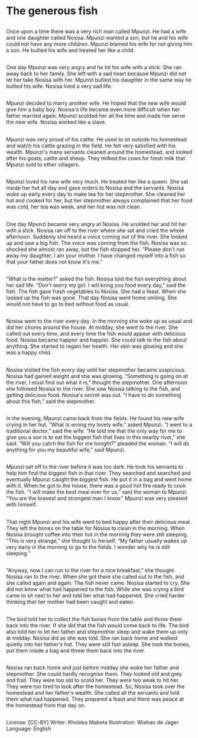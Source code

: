 # The generous fish

##
Once upon a time there was a very
rich man called Mpunzi. He had a
wife and one daughter called
Nosisa. Mpunzi wanted a son, but
he and his wife could not have any
more children. Mpunzi blamed his
wife for not giving him a son. He
bullied his wife and treated her like
a child.

##
One day Mpunzi was very angry and
he hit his wife with a stick. She ran
away back to her family. She left
with a sad heart because Mpunzi
did not let her take Nosisa with her.
Mpunzi bullied his daughter in the
same way he bullied his wife.
Nosisa lived a very sad life.

##
Mpunzi decided to marry another
wife. He hoped that the new wife
would give him a baby boy.
Nosisa's life became even more
difficult when her father married
again. Mpunzi scolded her all the
time and made her serve the new
wife. Nosisa worked like a slave.

##
Mpunzi was very proud of his cattle. He used to sit outside his
homestead and watch his cattle grazing in the field. He felt very
satisfied with his wealth.
Mpunzi's many servants cleaned around the homestead, and
looked after his goats, cattle and sheep. They milked the cows for
fresh milk that Mpunzi sold to other villagers.

##

##
Mpunzi loved his new wife very
much. He treated her like a queen.
She sat inside her hut all day and
gave orders to Nosisa and the
servants. Nosisa woke up early
every day to make tea for her
stepmother. She cleaned her hut
and cooked for her, but her
stepmother always complained that
her food was cold, her tea was
weak, and her hut was not clean.

##
One day Mpunzi became very angry at Nosisa. He
scolded her and hit her with a stick. Nosisa ran off to
the river where she sat and cried the whole
afternoon.
Suddenly she heard a voice coming out of the river.
She looked up and saw a big fish. The voice was
coming from the fish. Nosisa was so shocked she
almost ran away, but the fish stopped her. “Please
don't run away my daughter, I am your mother. I
have changed myself into a fish so that your father
does not know it's me.”

##
“What is the matter?” asked the
fish. Nosisa told the fish everything
about her sad life. “Don't worry my
girl. I will bring you food every day,”
said the fish. The fish gave fresh
vegetables to Nosisa. She had a
feast. When she looked up the fish
was gone. That day Nosisa went
home smiling. She would not have
to go to bed without food as usual.

##
Nosisa went to the river every day. In the morning
she woke up as usual and did her chores around the
house. At midday, she went to the river. She called
out every time, and every time the fish would appear
with delicious food. Nosisa became happier and
happier. She could talk to the fish about anything.
She started to regain her health. Her skin was
glowing and she was a happy child.

##
Nosisa visited the fish every day until her stepmother
became suspicious. Nosisa had gained weight and
she was glowing. “Something is going on at the river,
I must find out what it is,” thought the stepmother.
One afternoon she followed Nosisa to the river. She
saw Nosisa talking to the fish, and getting delicious
food. Nosisa's secret was out. “I have to do
something about this fish,” said the stepmother.

##
In the evening, Mpunzi came back from the fields. He
found his new wife crying in her hut. “What is wrong
my lovely wife,” asked Mpunzi.
“I went to a traditional doctor,” said the wife. “He
told me that the only way for me to give you a son is
to eat the biggest fish that lives in this nearby river,”
she said. “Will you catch the fish for me tonight?”
pleaded the woman.
“I will do anything for you my beautiful wife,” said
Mpunzi.

##
Mpunzi set off to the river before it was too dark. He
took his servants to help him find the biggest fish in
that river. They searched and searched and
eventually Mpunzi caught the biggest fish. He put it
in a bag and went home with it. When he got to the
house, there was a good hot fire ready to cook the
fish.
“I will make the best meal ever for us,” said the
woman to Mpunzi. “You are the bravest and
strongest man I know.”
Mpunzi was very pleased with himself.

##
That night Mpunzi and his wife went to bed happy
after their delicious meal. They left the bones on the
table for Nosisa to clean in the morning.
When Nosisa brought coffee into their hut in the
morning they were still sleeping. “This is very
strange,” she thought to herself. “My father usually
wakes up very early in the morning to go to the
fields. I wonder why he is still sleeping.”

##
“Anyway, now I can run to the river for a nice
breakfast,” she thought. Nosisa ran to the river.
When she got there she called out to the fish, and
she called again and again. The fish never came.
Nosisa started to cry. She did not know what had
happened to the fish.
While she was crying a bird came to sit next to her
and told her what had happened. She cried harder
thinking that her mother had been caught and eaten.

##
The bird told her to collect the fish bones from the
table and throw them back into the river. If she did
that the fish would come back to life. The bird also
told her to let her father and stepmother sleep and
wake them up only at midday. Nosisa did as she was
told. She ran back home and walked quietly into her
father's hut. They were still fast asleep. She took the
bones, put them inside a bag and threw them back
into the river.

##
Nosisa ran back home and just before midday she
woke her father and stepmother. She could hardly
recognise them. They looked old and grey and frail.
They were too old to scold her. They were too weak
to hit her. They were too tired to look after the
homestead.
So, Nosisa took over the homestead and her father's
wealth. She called all the servants and told them
what had happened. They prepared a feast and there
was peace at the homestead from that day on.

##
License: [CC-BY]
Writer: Kholeka Mabeta
Illustration: Wiehan de Jager
Language: English
